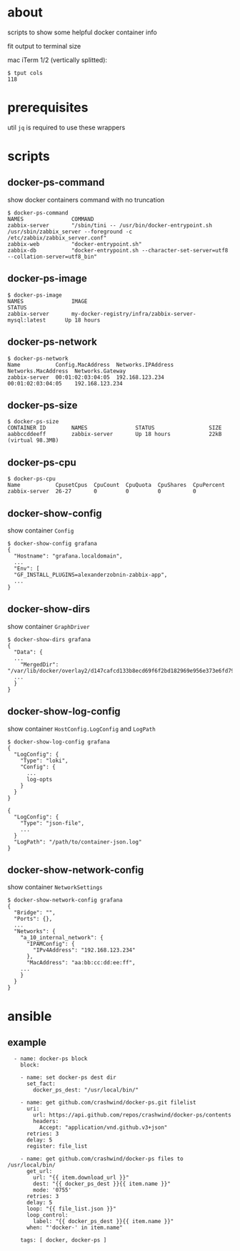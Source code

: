 # about

scripts to show some helpful docker container info

fit output to terminal size

mac iTerm 1/2 (vertically splitted):
```
$ tput cols
118
```

# prerequisites
util `jq` is required to use these wrappers

# scripts

## docker-ps-command
show docker containers command with no truncation
```
$ docker-ps-command
NAMES               COMMAND
zabbix-server       "/sbin/tini -- /usr/bin/docker-entrypoint.sh /usr/sbin/zabbix_server --foreground -c /etc/zabbix/zabbix_server.conf"
zabbix-web          "docker-entrypoint.sh"
zabbix-db           "docker-entrypoint.sh --character-set-server=utf8 --collation-server=utf8_bin"
```

## docker-ps-image
```
$ docker-ps-image
NAMES               IMAGE                                                    STATUS
zabbix-server       my-docker-registry/infra/zabbix-server-mysql:latest      Up 18 hours
```

## docker-ps-network
```
$ docker-ps-network
Name           Config.MacAddress  Networks.IPAddress  Networks.MacAddress  Networks.Gateway
zabbix-server  00:01:02:03:04:05  192.168.123.234     00:01:02:03:04:05    192.168.123.234
```

## docker-ps-size
```
$ docker-ps-size
CONTAINER ID        NAMES               STATUS                 SIZE
aabbccddeeff        zabbix-server       Up 18 hours            22kB (virtual 98.3MB)
```

## docker-ps-cpu
```
$ docker-ps-cpu
Name           CpusetCpus  CpuCount  CpuQuota  CpuShares  CpuPercent
zabbix-server  26-27       0         0         0          0
```

## docker-show-config
show container `Config`
```
$ docker-show-config grafana
{
  "Hostname": "grafana.localdomain",
  ...
  "Env": [
  "GF_INSTALL_PLUGINS=alexanderzobnin-zabbix-app",
  ...
}
```

## docker-show-dirs
show container `GraphDriver`
```
$ docker-show-dirs grafana
{
  "Data": {
  ...
    "MergedDir": "/var/lib/docker/overlay2/d147cafcd133b8ecd69f6f2bd182969e956e373e6fd794cce536ef51496058d7/merged",
  ...
  }
}
```

## docker-show-log-config
show container `HostConfig.LogConfig` and `LogPath`
```
$ docker-show-log-config grafana
{
  "LogConfig": {
    "Type": "loki",
    "Config": {
      ...
      log-opts
    }
  }
}

{
  "LogConfig": {
    "Type": "json-file",
    ...
  }
  "LogPath": "/path/to/container-json.log"
}
```

## docker-show-network-config
show container `NetworkSettings`
```
$ docker-show-network-config grafana
{
  "Bridge": "",
  "Ports": {},
  ...
  "Networks": {
    "a_10_internal_network": {
      "IPAMConfig": {
        "IPv4Address": "192.168.123.234"
      },
      "MacAddress": "aa:bb:cc:dd:ee:ff",
    ...
    }
  }
}
```

# ansible
## example
```
  - name: docker-ps block
    block:

    - name: set docker-ps dest dir
      set_fact:
        docker_ps_dest: "/usr/local/bin/"

    - name: get github.com/crashwind/docker-ps.git filelist
      uri:
        url: https://api.github.com/repos/crashwind/docker-ps/contents
        headers:
          Accept: "application/vnd.github.v3+json"
      retries: 3
      delay: 5
      register: file_list

    - name: get github.com/crashwind/docker-ps files to /usr/local/bin/
      get_url:
        url: "{{ item.download_url }}"
        dest: "{{ docker_ps_dest }}{{ item.name }}"
        mode: '0755'
      retries: 3
      delay: 5
      loop: "{{ file_list.json }}"
      loop_control:
        label: "{{ docker_ps_dest }}{{ item.name }}"
      when: "'docker-' in item.name"

    tags: [ docker, docker-ps ]
```
